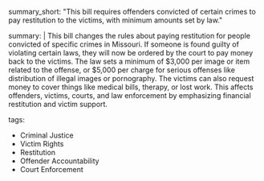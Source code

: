 summary_short: "This bill requires offenders convicted of certain crimes to pay restitution to the victims, with minimum amounts set by law."

summary: |
  This bill changes the rules about paying restitution for people convicted of specific crimes in Missouri. If someone is found guilty of violating certain laws, they will now be ordered by the court to pay money back to the victims. The law sets a minimum of $3,000 per image or item related to the offense, or $5,000 per charge for serious offenses like distribution of illegal images or pornography. The victims can also request money to cover things like medical bills, therapy, or lost work. This affects offenders, victims, courts, and law enforcement by emphasizing financial restitution and victim support.

tags:
  - Criminal Justice
  - Victim Rights
  - Restitution
  - Offender Accountability
  - Court Enforcement
